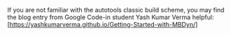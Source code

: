 If you are not familiar with the autotools classic build scheme,
you may find the blog entry from Google Code-in student Yash Kumar Verma
helpful: [https://yashkumarverma.github.io/Getting-Started-with-MBDyn/]
